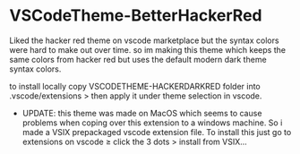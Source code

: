 # VSCodeTheme-BetterHackerRed
Liked the hacker red theme on vscode marketplace but the syntax colors were hard to make out over time. so im making this theme which keeps the same colors from hacker red but uses the default modern dark theme syntax colors.

to install locally copy VSCODETHEME-HACKERDARKRED folder into .vscode/extensions > then apply it under theme selection in vscode.
 - UPDATE: this theme was made on MacOS which seems to cause problems when coping over this extension to a windows machine. So i made a VSIX prepackaged vscode extension file. To install this just go to extensions on vscode ≥ click the 3 dots > install from VSIX... 